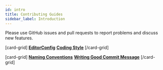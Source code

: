 ```yaml
---
id: intro
title: Contributing Guides
sidebar_label: Introduction
---
```


Please use GitHub issues and pull requests to report problems and discuss new features.

[card-grid]
[**EditorConfig**](contributing/editorconfig.md)
[**Coding Style**](contributing/coding-style.md)
[/card-grid]

[card-grid]
[**Naming Conventions**](contributing/naming.md)
[**Writing Good Commit Message**](contributing/writing-commit-message.md)
[/card-grid]